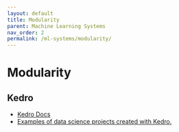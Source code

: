 ```yaml
---
layout: default
title: Modularity
parent: Machine Learning Systems
nav_order: 2
permalink: /ml-systems/modularity/
---
```


# Modularity

## Kedro

- [Kedro Docs](https://kedro.readthedocs.io/en/stable/index.html)
- [Examples of data science projects created with Kedro.](https://github.com/kedro-org/kedro-community)
